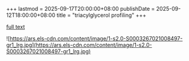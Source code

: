 +++
lastmod = 2025-09-17T20:00:00+08:00
publishDate = 2025-09-12T18:00:00+08:00
title = "triacylglycerol profiling"
+++

[full text](https://doi.org/10.1016/j.aca.2021.339023)

![https://ars.els-cdn.com/content/image/1-s2.0-S0003267021008497-gr1_lrg.jpg](https://ars.els-cdn.com/content/image/1-s2.0-S0003267021008497-gr1_lrg.jpg)